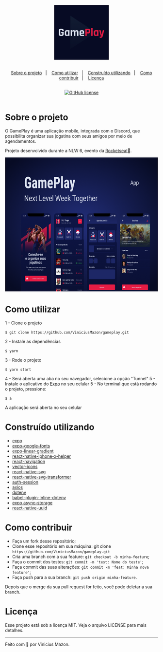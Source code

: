 
<div align="center">
  <img  height="180em" src="./assets/icon.png" >
</div>
<br />

<p align="center">
  <a href="#sobre-o-projeto">Sobre o projeto</a>&nbsp;&nbsp;&nbsp;|&nbsp;&nbsp;&nbsp;
  <a href="#como-utilizar">Como utilizar</a>&nbsp;&nbsp;&nbsp;|&nbsp;&nbsp;&nbsp;
  <a href="#construído-utilizando">Construído utilizando</a>&nbsp;&nbsp;&nbsp;|&nbsp;&nbsp;&nbsp;
  <a href="#como-contribuir">Como contribuir</a>&nbsp;&nbsp;&nbsp;|&nbsp;&nbsp;&nbsp;
  <a href="#licença">Licença</a>
</p>

<br/>
<div align="center">
  <a href="https://github.com/ViniciusMazon/gameplay"><img alt="GitHub license" src="https://img.shields.io/github/license/ViniciusMazon/gameplay?style=plastic"></a>
</div>
<br/>

# Sobre o projeto
O GamePlay é uma aplicação mobile, integrada com o Discord, que possibilita organizar sua jogatina com seus amigos por meio de agendamentos.

Projeto desenvolvido durante a NLW 6, evento da [Rocketseat](https://github.com/rocketseat-education)💜.
<br />

<div align="center">
  <img  height="440em" src="./docs/pub.png" >
</div>

# Como utilizar
1 - Clone o projeto
```
$ git clone https://github.com/ViniciusMazon/gameplay.git
```
2 - Instale as dependências
```
$ yarn
```
3 - Rode o projeto
```
$ yarn start
```
4 - Será aberta uma aba no seu navegador, selecione a opção "Tunnel"
5 - Instale o aplicativo do [Expo](https://play.google.com/store/apps/details?id=host.exp.exponent&hl=pt_BR&gl=US) no seu celular
5 - No terminal que está rodando o projeto, pressione:
```
$ a
```
A aplicação será aberta no seu celular

# Construído utilizando
* [expo](https://docs.expo.io/)
* [expo-google-fonts](https://docs.expo.io/guides/using-custom-fonts/#using-a-google-font)
* [expo-linear-gradient](https://docs.expo.io/versions/latest/sdk/linear-gradient/)
* [react-native-iphone-x-helper](https://github.com/ptelad/react-native-iphone-x-helper)
* [react-navigation](https://reactnavigation.org/)
* [vector-icons](https://icons.expo.fyi/)
* [react-native-svg](https://docs.expo.io/versions/latest/sdk/svg/)
* [react-native-svg-transformer](https://github.com/kristerkari/react-native-svg-transformer)
* [auth-session](https://docs.expo.dev/versions/latest/sdk/auth-session/)
* [axios](https://github.com/axios/axios)
* [dotenv](https://www.npmjs.com/package/dotenv)
* [babel-plugin-inline-dotenv](https://www.npmjs.com/package/babel-plugin-inline-dotenv)
* [expo async-storage](https://docs.expo.dev/versions/latest/sdk/async-storage/)
* [react-native-uuid](https://www.npmjs.com/package/react-native-uuid)

# Como contribuir

- Faça um fork desse repositório;
- Clone esse repositório em sua máquina: git clone `https://github.com/ViniciusMazon/gameplay.git`
- Cria uma branch com a sua feature: `git checkout -b minha-feature`;
- Faça o commit dos testes: `git commit -m 'test: Nome do teste'`;
- Faça commit das suas alterações: `git commit -m 'feat: Minha nova feature'`;
- Faça push para a sua branch: `git push origin minha-feature`.

Depois que o merge da sua pull request for feito, você pode deletar a sua branch.
</br>

# Licença

Esse projeto está sob a licença MIT. Veja o arquivo LICENSE para mais detalhes.

---

Feito com 🖤 por Vinicius Mazon.